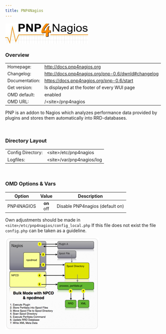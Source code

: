 ```yaml
---
title: PNP4Nagios
---
```

<style>
  thead th:empty {
    border: thin solid red !important;
    display: none;
  }
</style>
![](logo.jpg)
### Overview

|||
|---|---|
|Homepage:|http://docs.pnp4nagios.org|
|Changelog:|http://docs.pnp4nagios.org/pnp-0.6/dwnld#changelog|
|Documentation:|https://docs.pnp4nagios.org/pnp-0.6/start|
|Get version:|Is displayed at the footer of every WUI page|
|OMD default:|enabled|
|OMD URL:|/&lt;site&gt;/pnp4nagios|

PNP is an addon to Nagios which analyzes performance data provided by plugins and stores them automatically into RRD-databases.

&#x205F;
### Directory Layout

|||
|---|---|
|Config Directory:|&lt;site&gt;/etc/pnp4nagios|
|Logfiles:|&lt;site&gt;/var/pnp4nagios/log|

&#x205F;
### OMD Options & Vars
| Option | Value | Description |
| ------ |:-----:| ----------- |
| PNP4NAGIOS | **on** <br> off | Disable PNP4nagios (default on) |

Own adjustments should be made in `<site>/etc/pnp4nagios/config_local.php` If this file does not exist the file `config.php` can be taken as a guideline.

![Png](modes.png)